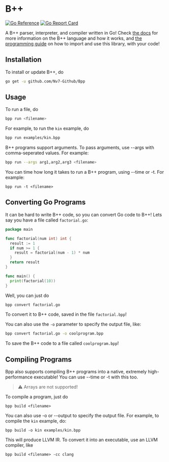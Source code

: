 # B++

[![Go Reference](https://pkg.go.dev/badge/github.com/Nv7-Github/Bpp.svg)](https://pkg.go.dev/github.com/Nv7-Github/Bpp)
[![Go Report Card](https://goreportcard.com/badge/github.com/Nv7-Github/Bpp)](https://goreportcard.com/report/github.com/Nv7-Github/Bpp)

A B++ parser, interpreter, and compiler written in Go! Check [the docs](docs/docs.md) for more information on the B++ language and how it works, and [the programming guide](docs/lib.md) on how to import and use this library, with your code!

## Installation
To install or update B++, do
```bash
go get -u github.com/Nv7-Github/Bpp
```

## Usage
To run a file, do 
```bash
bpp run <filename>
```
For example, to run the `kin` example, do 
```bash
bpp run examples/kin.bpp
```
B++ programs support arguments. To pass arguments, use --args with comma-seperated values. For example:
```bash
bpp run --args arg1,arg2,arg3 <filename>
```
You can time how long it takes to run a B++ program, using --time or -t. For example:
```
bpp run -t <filename>
```

## Converting Go Programs
It can be hard to write B++ code, so you can convert Go code to B++!
Lets say you have a file called `factorial.go`:
```go
package main

func factorial(num int) int {
  result := 1
  if num >= 1 {
    result = factorial(num - 1) * num
  }
  return result
}

func main() {
  print(factorial(10))
}
```
Well, you can just do 
```bash
bpp convert factorial.go
```
To convert it to B++ code, saved in the file `factorial.bpp`!

You can also use the `-o` parameter to specify the output file, like:
```bash
bpp convert factorial.go -o coolprogram.bpp
```
To save the B++ code to a file called `coolprogram.bpp`!

## Compiling Programs
Bpp also supports compiling B++ programs into a native, extremely high-performance executable! You can use --time or -t with this too.
> :warning: Arrays are not supported!

To compile a program, just do 
```
bpp build <filename>
```
You can also use -o or --output to specify the output file. For example, to compile the `kin` example, do:
```
bpp build -o kin examples/kin.bpp
```
This will produce LLVM IR. To convert it into an executable, use an LLVM compiler, like
```
bpp build <filename> -cc clang
```
